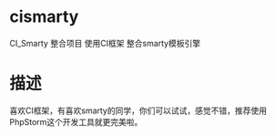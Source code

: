 cismarty
==============

CI_Smarty 整合项目 使用CI框架 整合smarty模板引擎

描述
=============
喜欢CI框架，有喜欢smarty的同学，你们可以试试，感觉不错，推荐使用PhpStorm这个开发工具就更完美啦。
